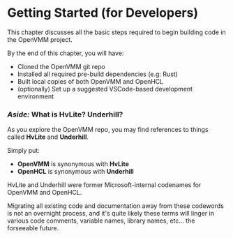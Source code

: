 # Getting Started (for Developers)

This chapter discusses all the basic steps required to begin building code in
the OpenVMM project.

By the end of this chapter, you will have:

- Cloned the OpenVMM git repo
- Installed all required pre-build dependencies (e.g: Rust)
- Built local copies of both OpenVMM and OpenHCL
- (optionally) Set up a suggested VSCode-based development environment

### _Aside:_ What is HvLite? Underhill?

As you explore the OpenVMM repo, you may find references to things called
**HvLite** and **Underhill**.

Simply put:

- **OpenVMM** is synonymous with **HvLite**
- **OpenHCL** is synonymous with **Underhill**

HvLite and Underhill were former Microsoft-internal codenames for OpenVMM and
OpenHCL.

Migrating all existing code and documentation away from these codewords is not
an overnight process, and it's quite likely these terms will linger in various
code comments, variable names, library names, etc... the forseeable future.
